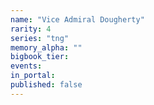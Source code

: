 ```yaml
---
name: "Vice Admiral Dougherty"
rarity: 4
series: "tng"
memory_alpha: ""
bigbook_tier:
events:
in_portal:
published: false
---
```

